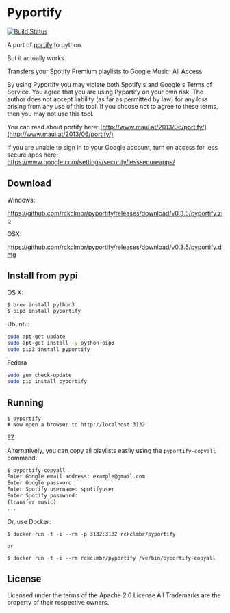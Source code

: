 Pyportify
=========

[![Build Status](https://travis-ci.org/rckclmbr/pyportify.svg?branch=master)](https://travis-ci.org/rckclmbr/pyportify)

A port of [portify](https://github.com/mauimauer/portify) to python.

But it actually works.

Transfers your Spotify Premium playlists to Google Music: All Access

By using Pyportify you may violate both Spotify's and Google's Terms of Service. You agree that
you are using Pyportify on your own risk. The author does not accept liability (as far as permitted by law) for any loss arising from any use of this tool.
If you choose not to agree to these terms, then you may not use this tool.

You can read about portify here: [http://www.maui.at/2013/06/portify/](http://www.maui.at/2013/06/portify/)

If you are unable to sign in to your Google account, turn on access for less secure apps here: https://www.google.com/settings/security/lesssecureapps/

Download
--------

Windows:

https://github.com/rckclmbr/pyportify/releases/download/v0.3.5/pyportify.zip

OSX:

https://github.com/rckclmbr/pyportify/releases/download/v0.3.5/pyportify.dmg

Install from pypi
-----------------

OS X:

```bash
$ brew install python3
$ pip3 install pyportify
```

Ubuntu:

```bash
sudo apt-get update
sudo apt-get install -y python-pip3
sudo pip3 install pyportify
```

Fedora 

```bash
sudo yum check-update
sudo pip install pyportify
```

Running
-------

```
$ pyportify
# Now open a browser to http://localhost:3132
```

EZ

Alternatively, you can copy all playlists easily using the ```pyportify-copyall``` command:

```bash
$ pyportify-copyall
Enter Google email address: example@gmail.com
Enter Google password:
Enter Spotify username: spotifyuser
Enter Spotify password:
(transfer music)
...
```

Or, use Docker:

```
$ docker run -t -i --rm -p 3132:3132 rckclmbr/pyportify

or

$ docker run -t -i --rm rckclmbr/pyportify /ve/bin/pyportify-copyall
```

License
-------

Licensed under the terms of the Apache 2.0 License
All Trademarks are the property of their respective owners.

